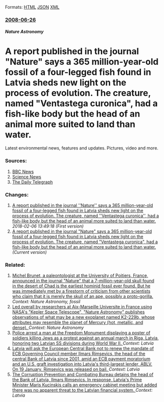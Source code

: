 
Formats: [HTML](/news/2008/06/26/a-report-published-in-the-journal-nature-says-a-365-million-year-old-fossil-of-a-four-legged-fish-found-in-latvia-sheds-new-light-on-the.html)  [JSON](/news/2008/06/26/a-report-published-in-the-journal-nature-says-a-365-million-year-old-fossil-of-a-four-legged-fish-found-in-latvia-sheds-new-light-on-the.json)  [XML](/news/2008/06/26/a-report-published-in-the-journal-nature-says-a-365-million-year-old-fossil-of-a-four-legged-fish-found-in-latvia-sheds-new-light-on-the.xml)  

### [2008-06-26](/news/2008/06/26/index.md)

##### Nature Astronomy
#  A report published in the journal "Nature" says a 365 million-year-old fossil of a four-legged fish found in Latvia sheds new light on the process of evolution. The creature, named "Ventastega curonica", had a fish-like body but the head of an animal more suited to land than water. 

Latest environmental news, features and updates. Pictures, video and more. 


### Sources:

1. [BBC News](http://news.bbc.co.uk/1/hi/sci/tech/7473470.stm)
2. [Science News](http://www.sciencenews.org/view/generic/id/33623/title/Fossil_helps_document_shift_from_sea_to_land)
3. [The Daily Telegraph](http://www.telegraph.co.uk/earth/main.jhtml?view=DETAILS&grid=&xml=/earth/2008/06/25/scifossil125.xml)

### Changes:

1. [ A report published in the journal ''Nature'' says a 365 million-year-old fossil of a four-legged fish found in Latvia sheds new light on the process of evolution. The creature, named ''Ventastega curonica'', had a fish-like body but the head of an animal more suited to land than water. ](/news/2008/06/26/a-report-published-in-the-journal-nature-says-a-365-million-year-old-fossil-of-a-four-legged-fish-found-in-latvia-sheds-new-light-on-th.md) _2018-02-06 13:49:18 (First version)_
1. [ A report published in the journal "Nature" says a 365 million-year-old fossil of a four-legged fish found in Latvia sheds new light on the process of evolution. The creature, named "Ventastega curonica", had a fish-like body but the head of an animal more suited to land than water. ](/news/2008/06/26/a-report-published-in-the-journal-nature-says-a-365-million-year-old-fossil-of-a-four-legged-fish-found-in-latvia-sheds-new-light-on-the.md) _(Current version)_

### Related:

1. [ Michel Brunet, a paleontologist at the University of Poitiers, France, announced in the journal "Nature" that a 7-million-year-old skull found in the desert of Chad is the earliest hominid fossil ever found. But he was immediately met by a firestorm of criticism from other scientists who claim that it is merely the skull of an ape, possibly a proto-gorilla.](/news/2002/07/10/michel-brunet-a-paleontologist-at-the-university-of-poitiers-france-announced-in-the-journal-nature-that-a-7-million-year-old-skull-fo.md) _Context: Nature Astronomy, fossil_
2. [Led overall by researchers at Aix-Marseille Universite in France using NASA's "Kepler Space Telescope", "Nature Astronomy" publishes observations of what may be a new exoplanet named K2-229b, whose attributes may resemble the planet of Mercury (hot, metallic, and dense). ](/news/2018/03/27/led-overall-by-researchers-at-aix-marseille-universita-c-in-france-using-nasa-s-kepler-space-telescope-nature-astronomy-publishes-observ.md) _Context: Nature Astronomy_
3. [Police arrest a man at the Freedom Monument displaying a poster of soldiers killing Jews as a protest against an annual march in Riga, Latvia, honoring two Latvian SS divisions during World War II. ](/news/2018/03/16/police-arrest-a-man-at-the-freedom-monument-displaying-a-poster-of-soldiers-killing-jews-as-a-protest-against-an-annual-march-in-riga-latvi.md) _Context: Latvia_
4. [Latvia will ask the European Central Bank not to renew the mandate of ECB Governing Council member Ilmars Rimsevics, the head of the central Bank of Latvia since 2001, amid an ECB payment moratorium and an U.S. graft investigation into Latvia's third-largest lender, ABLV. On 19 January, Rimsevics was released on bail. ](/news/2018/02/20/latvia-will-ask-the-european-central-bank-not-to-renew-the-mandate-of-ecb-governing-council-member-ilmars-rima-avias-the-head-of-the-cen.md) _Context: Latvia_
5. [The Corruption Prevention and Combating Bureau detains the head of the Bank of Latvia, Ilmars Rimsevics. In response, Latvia's Prime Minister Maris Kucinskis calls an emergency cabinet meeting but added there was no apparent threat to the Latvian financial system. ](/news/2018/02/18/the-corruption-prevention-and-combating-bureau-detains-the-head-of-the-bank-of-latvia-ilmars-rima-avias-in-response-latvia-s-prime-min.md) _Context: Latvia_

